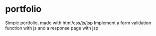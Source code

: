 # portfolio
Simple portfolio, made with html/css/js/jsp
Implement a form validation function with js and a response page with jsp
